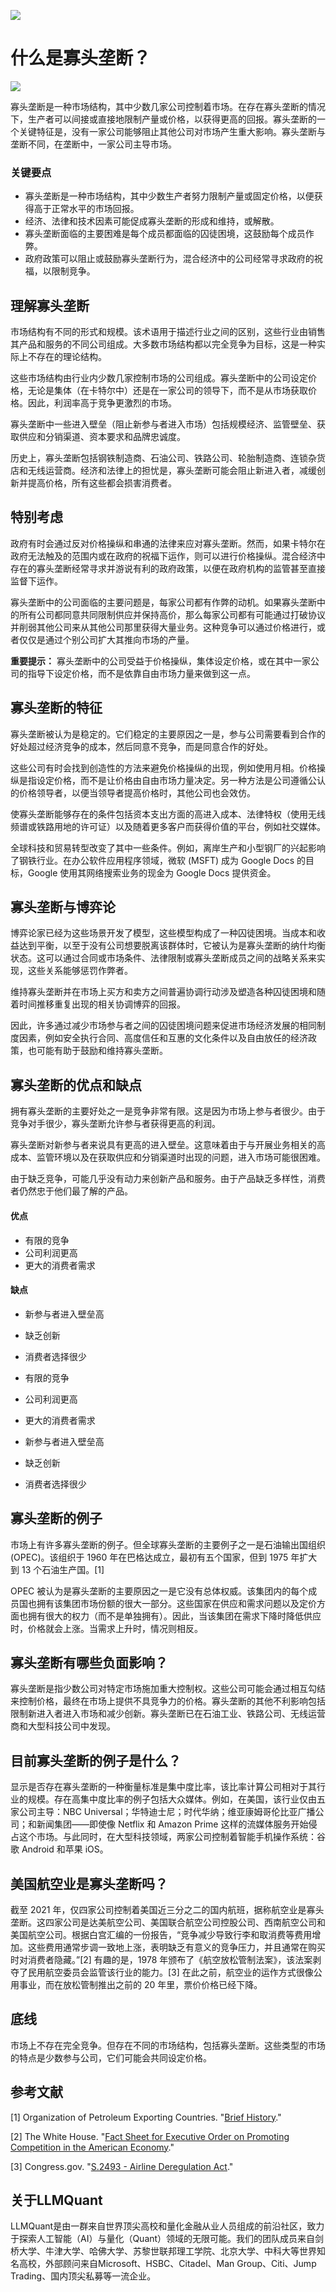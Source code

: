 ![](https://fastly.jsdelivr.net/gh/bucketio/img11@main/2024/10/21/1729466068183-23134fce-3131-4262-b18c-f378d71af4f6.gif)

# 什么是寡头垄断？

![](https://fastly.jsdelivr.net/gh/bucketio/img9@main/2024/10/20/1729465031968-b3c8959e-1d37-4b8a-91b1-b0b0dfe25143.png)

寡头垄断是一种市场结构，其中少数几家公司控制着市场。在存在寡头垄断的情况下，生产者可以间接或直接地限制产量或价格，以获得更高的回报。寡头垄断的一个关键特征是，没有一家公司能够阻止其他公司对市场产生重大影响。寡头垄断与垄断不同，在垄断中，一家公司主导市场。

### 关键要点

- 寡头垄断是一种市场结构，其中少数生产者努力限制产量或固定价格，以便获得高于正常水平的市场回报。
- 经济、法律和技术因素可能促成寡头垄断的形成和维持，或解散。
- 寡头垄断面临的主要困难是每个成员都面临的囚徒困境，这鼓励每个成员作弊。
- 政府政策可以阻止或鼓励寡头垄断行为，混合经济中的公司经常寻求政府的祝福，以限制竞争。

## 理解寡头垄断

市场结构有不同的形式和规模。该术语用于描述行业之间的区别，这些行业由销售其产品和服务的不同公司组成。大多数市场结构都以完全竞争为目标，这是一种实际上不存在的理论结构。

这些市场结构由行业内少数几家控制市场的公司组成。寡头垄断中的公司设定价格，无论是集体（在卡特尔中）还是在一家公司的领导下，而不是从市场获取价格。因此，利润率高于竞争更激烈的市场。

寡头垄断中一些进入壁垒（阻止新参与者进入市场）包括规模经济、监管壁垒、获取供应和分销渠道、资本要求和品牌忠诚度。

历史上，寡头垄断包括钢铁制造商、石油公司、铁路公司、轮胎制造商、连锁杂货店和无线运营商。经济和法律上的担忧是，寡头垄断可能会阻止新进入者，减缓创新并提高价格，所有这些都会损害消费者。

## 特别考虑

政府有时会通过反对价格操纵和串通的法律来应对寡头垄断。然而，如果卡特尔在政府无法触及的范围内或在政府的祝福下运作，则可以进行价格操纵。混合经济中存在的寡头垄断经常寻求并游说有利的政府政策，以便在政府机构的监管甚至直接监督下运作。

寡头垄断中的公司面临的主要问题是，每家公司都有作弊的动机。如果寡头垄断中的所有公司都同意共同限制供应并保持高价，那么每家公司都有可能通过打破协议并削弱其他公司来从其他公司那里获得大量业务。这种竞争可以通过价格进行，或者仅仅是通过个别公司扩大其推向市场的产量。

**重要提示：** 寡头垄断中的公司受益于价格操纵，集体设定价格，或在其中一家公司的指导下设定价格，而不是依靠自由市场力量来做到这一点。

## 寡头垄断的特征

寡头垄断被认为是稳定的。它们稳定的主要原因之一是，参与公司需要看到合作的好处超过经济竞争的成本，然后同意不竞争，而是同意合作的好处。

这些公司有时会找到创造性的方法来避免价格操纵的出现，例如使用月相。价格操纵是指设定价格，而不是让价格由自由市场力量决定。另一种方法是公司遵循公认的价格领导者，以便当领导者提高价格时，其他公司也会效仿。

使寡头垄断能够存在的条件包括资本支出方面的高进入成本、法律特权（使用无线频谱或铁路用地的许可证）以及随着更多客户而获得价值的平台，例如社交媒体。

全球科技和贸易转型改变了其中一些条件。例如，离岸生产和小型钢厂的兴起影响了钢铁行业。在办公软件应用程序领域，微软 (MSFT) 成为 Google Docs 的目标，Google 使用其网络搜索业务的现金为 Google Docs 提供资金。

## 寡头垄断与博弈论

博弈论家已经为这些场景开发了模型，这些模型构成了一种囚徒困境。当成本和收益达到平衡，以至于没有公司想要脱离该群体时，它被认为是寡头垄断的纳什均衡状态。这可以通过合同或市场条件、法律限制或寡头垄断成员之间的战略关系来实现，这些关系能够惩罚作弊者。

维持寡头垄断并在市场上买方和卖方之间普遍协调行动涉及塑造各种囚徒困境和随着时间推移重复出现的相关协调博弈的回报。

因此，许多通过减少市场参与者之间的囚徒困境问题来促进市场经济发展的相同制度因素，例如安全执行合同、高度信任和互惠的文化条件以及自由放任的经济政策，也可能有助于鼓励和维持寡头垄断。

## 寡头垄断的优点和缺点

拥有寡头垄断的主要好处之一是竞争非常有限。这是因为市场上参与者很少。由于竞争对手很少，寡头垄断允许参与者获得更高的利润。

寡头垄断对新参与者来说具有更高的进入壁垒。这意味着由于与开展业务相关的高成本、监管环境以及在获取供应和分销渠道时出现的问题，进入市场可能很困难。

由于缺乏竞争，可能几乎没有动力来创新产品和服务。由于产品缺乏多样性，消费者仍然忠于他们最了解的产品。

#### 优点

- 有限的竞争
- 公司利润更高
- 更大的消费者需求

#### 缺点

- 新参与者进入壁垒高
- 缺乏创新
- 消费者选择很少

- 有限的竞争
- 公司利润更高
- 更大的消费者需求

- 新参与者进入壁垒高
- 缺乏创新
- 消费者选择很少

## 寡头垄断的例子

市场上有许多寡头垄断的例子。但全球寡头垄断的主要例子之一是石油输出国组织 (OPEC)。该组织于 1960 年在巴格达成立，最初有五个国家，但到 1975 年扩大到 13 个石油生产国。[1]

OPEC 被认为是寡头垄断的主要原因之一是它没有总体权威。该集团内的每个成员国也拥有该集团市场份额的很大一部分。这些国家在供应和需求问题以及定价方面也拥有很大的权力（而不是单独拥有）。因此，当该集团在需求下降时降低供应时，价格就会上涨。当需求上升时，情况则相反。

## 寡头垄断有哪些负面影响？

寡头垄断是指少数公司对特定市场施加重大控制权。这些公司可能会通过相互勾结来控制价格，最终在市场上提供不具竞争力的价格。寡头垄断的其他不利影响包括限制新进入者进入市场和减少创新。寡头垄断已在石油工业、铁路公司、无线运营商和大型科技公司中发现。

## 目前寡头垄断的例子是什么？

显示是否存在寡头垄断的一种衡量标准是集中度比率，该比率计算公司相对于其行业的规模。存在高集中度比率的例子包括大众媒体。例如，在美国，该行业仅由五家公司主导：NBC Universal；华特迪士尼；时代华纳；维亚康姆哥伦比亚广播公司；和新闻集团——即使像 Netflix 和 Amazon Prime 这样的流媒体服务开始侵占这个市场。与此同时，在大型科技领域，两家公司控制着智能手机操作系统：谷歌 Android 和苹果 iOS。

## 美国航空业是寡头垄断吗？

截至 2021 年，仅四家公司控制着美国近三分之二的国内航班，据称航空业是寡头垄断。这四家公司是达美航空公司、美国联合航空公司控股公司、西南航空公司和美国航空公司。根据白宫汇编的一份报告，“竞争减少导致行李和取消费等费用增加。这些费用通常步调一致地上涨，表明缺乏有意义的竞争压力，并且通常在购买时对消费者隐藏。”[2] 有趣的是，1978 年颁布了《航空放松管制法案》，该法案剥夺了民用航空委员会监管该行业的能力。[3] 在此之前，航空业的运作方式很像公用事业，而在放松管制推出之前的 20 年里，票价价格已经下降。

## 底线

市场上不存在完全竞争。但存在不同的市场结构，包括寡头垄断。这些类型的市场的特点是少数参与公司，它们可能会共同设定价格。

## 参考文献

[1] Organization of Petroleum Exporting Countries. "[Brief History](https://www.opec.org/opec_web/en/about_us/24.htm)."

[2] The White House. "[Fact Sheet for Executive Order on Promoting Competition in the American Economy](https://www.whitehouse.gov/briefing-room/statements-releases/2021/07/09/fact-sheet-executive-order-on-promoting-competition-in-the-american-economy/.)."

[3] Congress.gov. "[S.2493 - Airline Deregulation Act](https://www.congress.gov/bill/95th-congress/senate-bill/2493)."

## 关于LLMQuant
LLMQuant是由一群来自世界顶尖高校和量化金融从业人员组成的前沿社区，致力于探索人工智能（AI）与量化（Quant）领域的无限可能。我们的团队成员来自剑桥大学、牛津大学、哈佛大学、苏黎世联邦理工学院、北京大学、中科大等世界知名高校，外部顾问来自Microsoft、HSBC、Citadel、Man Group、Citi、Jump Trading、国内顶尖私募等一流企业。